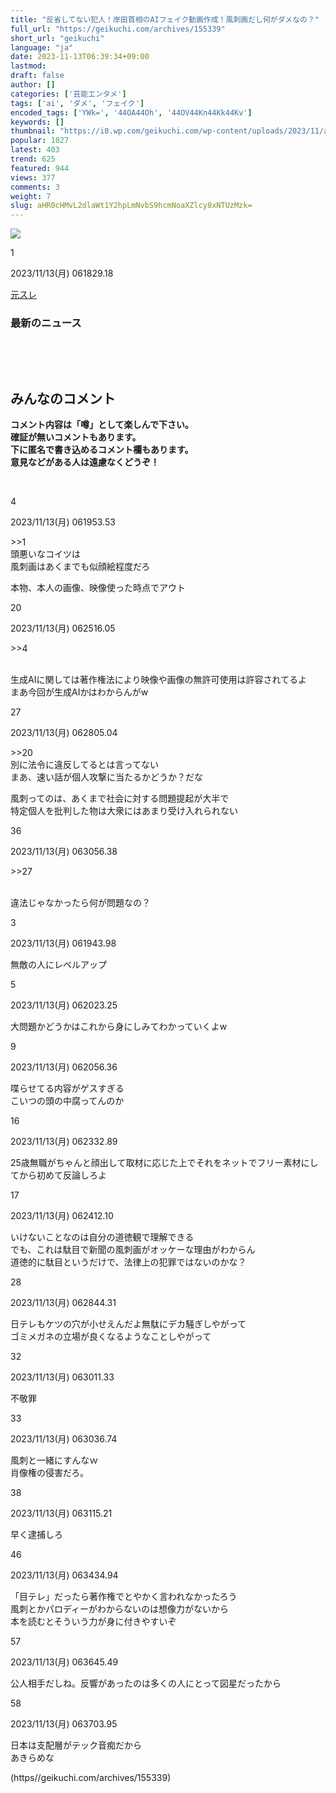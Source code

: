 ```yaml
---
title: "反省してない犯人！岸田首相のAIフェイク動画作成！風刺画だし何がダメなの？"
full_url: "https://geikuchi.com/archives/155339"
short_url: "geikuchi"
language: "ja"
date: 2023-11-13T06:39:34+09:00
lastmod: 
draft: false
author: []
categories: ['芸能エンタメ']
tags: ['ai', 'ダメ', 'フェイク']
encoded_tags: ['YWk=', '44OA44Oh', '44OV44Kn44Kk44Kv']
keywords: []
thumbnail: "https://i0.wp.com/geikuchi.com/wp-content/uploads/2023/11/ai岸田首相のAIフェイク動画.webp?fit=710%2C388&ssl=1"
popular: 1027
latest: 403
trend: 625
featured: 944
views: 377
comments: 3
weight: 7
slug: aHR0cHMvL2dlaWt1Y2hpLmNvbS9hcmNoaXZlcy8xNTUzMzk=
---
```


![](https://i0.wp.com/geikuchi.com/wp-content/uploads/2023/11/ai岸田首相のAIフェイク動画.webp?fit=710%2C388&ssl=1)

<div><p class='t_h'><p>1 <p> 2023/11/13(月) 061829.18 </p></p></p> <p> </p> <p><a rel='noopener' target='_blank' href='https//asahi.5ch.net/test/read.cgi/newsplus/1699823909/'>元スレ</a></p> <p class='text-mobile'> <h3>最新のニュース</h3> </p> <p class='blogroll_wrapper'> </p> <p class='text-mobile'> <br> </p> <p class='text-mobile'> </p> <p class='text-mobile'> <br> </p> <h2>みんなのコメント</h2> <strong><p>コメント内容は「噂」として楽しんで下さい。<br> 確証が無いコメントもあります。<br> 下に匿名で書き込めるコメント欄もあります。<br> 意見などがある人は遠慮なくどうぞ！<br></p></strong> <br><p></p> <p class='t_h t_i'><p>4 <p> 2023/11/13(月) 061953.53 </p></p></p> <p> >>1<br> 頭悪いなコイツは<br> 風刺画はあくまでも似顔絵程度だろ </p> <p>本物、本人の画像、映像使った時点でアウト</p> <p> </p> <p class='t_h t_i'><p>20 <p> 2023/11/13(月) 062516.05 </p></p></p> <p class='t_b t_i'><p> <p class='anchor'>>>4</p><br> 生成AIに関しては著作権法により映像や画像の無許可使用は許容されてるよ<br> まあ今回が生成AIかはわからんがw </p></p> <p> </p> <p class='t_h t_i'><p>27 <p> 2023/11/13(月) 062805.04 </p></p></p> <p> >>20<br> 別に法令に違反してるとは言ってない<br> まあ、速い話が個人攻撃に当たるかどうか？だな </p> <p>風刺ってのは、あくまで社会に対する問題提起が大半で<br> 特定個人を批判した物は大衆にはあまり受け入れられない</p> <p> </p> <p class='t_h t_i'><p>36 <p> 2023/11/13(月) 063056.38 </p></p></p> <p class='t_b t_i'><p> <p class='anchor'>>>27</p><br> 違法じゃなかったら何が問題なの？ </p></p> <p> </p> <p class='t_h'><p>3 <p> 2023/11/13(月) 061943.98 </p></p></p> <p class='t_b'><p> 無敵の人にレベルアップ </p></p> <p> </p> <p class='t_h'><p>5 <p> 2023/11/13(月) 062023.25 </p></p></p> <p class='t_b'><p> 大問題かどうかはこれから身にしみてわかっていくよw </p></p> <p> </p> <p class='t_h'><p>9 <p> 2023/11/13(月) 062056.36 </p></p></p> <p class='t_b'><p> 喋らせてる内容がゲスすぎる<br> こいつの頭の中腐ってんのか </p></p> <p> </p> <p class='t_h'><p>16 <p> 2023/11/13(月) 062332.89 </p></p></p> <p class='t_b'><p> 25歳無職がちゃんと顔出して取材に応じた上でそれをネットでフリー素材にしてから初めて反論しろよ </p></p> <p> </p> <p class='t_h'><p>17 <p> 2023/11/13(月) 062412.10 </p></p></p> <p class='t_b'><p> いけないことなのは自分の道徳観で理解できる<br> でも、これは駄目で新聞の風刺画がオッケーな理由がわからん<br> 道徳的に駄目というだけで、法律上の犯罪ではないのかな？ </p></p> <p> </p> <p class='t_h'><p>28 <p> 2023/11/13(月) 062844.31 </p></p></p> <p class='t_b'><p> 日テレもケツの穴が小せえんだよ無駄にデカ騒ぎしやがって<br> ゴミメガネの立場が良くなるようなことしやがって </p></p> <p> </p> <p class='t_h'><p>32 <p> 2023/11/13(月) 063011.33 </p></p></p> <p class='t_b'><p> 不敬罪 </p></p> <p> </p> <p class='t_h'><p>33 <p> 2023/11/13(月) 063036.74 </p></p></p> <p class='t_b'><p> 風刺と一緒にすんなｗ<br> 肖像権の侵害だろ。 </p></p> <p> </p> <p class='t_h'><p>38 <p> 2023/11/13(月) 063115.21 </p></p></p> <p class='t_b'><p> 早く逮捕しろ </p></p> <p> </p> <p class='t_h'><p>46 <p> 2023/11/13(月) 063434.94 </p></p></p> <p class='t_b'><p> 「目テレ」だったら著作権でとやかく言われなかったろう<br> 風刺とかパロディーがわからないのは想像力がないから<br> 本を読むとそういう力が身に付きやすいぞ </p></p> <p> </p> <p class='t_h'><p>57 <p> 2023/11/13(月) 063645.49 </p></p></p> <p class='t_b'><p> 公人相手だしね。反響があったのは多くの人にとって図星だったから </p></p> <p> </p> <p class='t_h'><p>58 <p> 2023/11/13(月) 063703.95 </p></p></p> <p class='t_b'><p> 日本は支配層がテック音痴だから<br> あきらめな </p></p> <p> </p> </div>

(https//geikuchi.com/archives/155339)
